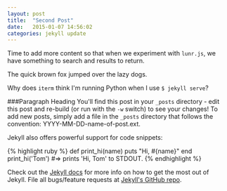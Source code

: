 ```yaml
---
layout: post
title:  "Second Post"
date:   2015-01-07 14:56:02
categories: jekyll update
---
```


Time to add more content so that when we experiment with `lunr.js`, we have something to search and results to return.

The quick brown fox jumped over the lazy dogs.

Why does `iterm` think I'm running Python when I use `$ jekyll serve`?

###Paragraph Heading
You'll find this post in your `_posts` directory - edit this post and re-build (or run with the `-w` switch) to see your changes!
To add new posts, simply add a file in the `_posts` directory that follows the convention: YYYY-MM-DD-name-of-post.ext.

Jekyll also offers powerful support for code snippets:

{% highlight ruby %}
def print_hi(name)
  puts "Hi, #{name}"
end
print_hi('Tom')
#=> prints 'Hi, Tom' to STDOUT.
{% endhighlight %}

Check out the [Jekyll docs][jekyll] for more info on how to get the most out of Jekyll. File all bugs/feature requests at [Jekyll's GitHub repo][jekyll-gh].

[jekyll-gh]: https://github.com/jekyll/jekyll
[jekyll]:    http://jekyllrb.com
